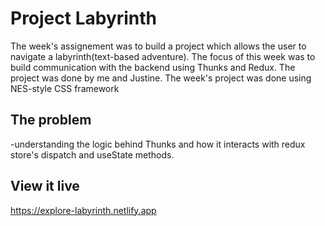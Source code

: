 # Project Labyrinth

The week's assignement was to build a project which allows the user to navigate a labyrinth(text-based adventure). The focus of this week was to build communication with the backend using Thunks and Redux. The project was done by me and Justine.
The  week's project was done using NES-style CSS framework

## The problem
-understanding the logic behind Thunks and how it interacts with redux store's dispatch and useState methods. 

## View it live

https://explore-labyrinth.netlify.app
